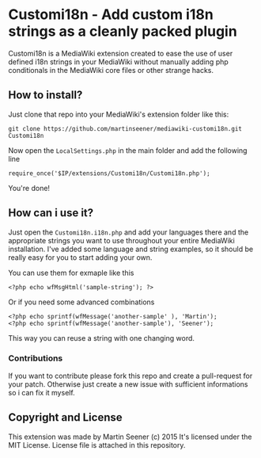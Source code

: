 # Customi18n - Add custom i18n strings as a cleanly packed plugin

Customi18n is a MediaWiki extension created to ease the use of user defined i18n strings in your MediaWiki without manually adding php conditionals in the MediaWiki core files or other strange hacks.

## How to install?

Just clone that repo into your MediaWiki's extension folder like this:

    git clone https://github.com/martinseener/mediawiki-customi18n.git Customi18n

Now open the `LocalSettings.php` in the main folder and add the following line

    require_once('$IP/extensions/Customi18n/Customi18n.php');

You're done!

## How can i use it?

Just open the `Customi18n.i18n.php` and add your languages there and the appropriate strings you want to use throughout your
entire MediaWiki installation. I've added some language and string examples, so it should be really easy for you to start
adding your own.

You can use them for exmaple like this

    <?php echo wfMsgHtml('sample-string'); ?>

Or if you need some advanced combinations

    <?php echo sprintf(wfMessage('another-sample' ), 'Martin');
    <?php echo sprintf(wfMessage('another-sample'), 'Seener');

This way you can reuse a string with one changing word.

### Contributions

If you want to contribute please fork this repo and create a pull-request for your patch. Otherwise just create a new issue with sufficient informations so i can fix it myself.

## Copyright and License

This extension was made by Martin Seener (c) 2015
It's licensed under the MIT License. License file is attached in this repository.
